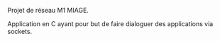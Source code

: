 Projet de réseau M1 MIAGE.

Application en C ayant pour but de faire dialoguer des applications via sockets.
